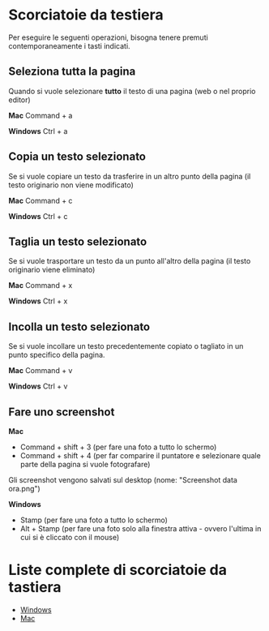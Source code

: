 # Scorciatoie da testiera

Per eseguire le seguenti operazioni, bisogna tenere premuti contemporaneamente i tasti indicati.

## Seleziona tutta la pagina

Quando si vuole selezionare **tutto** il testo di una pagina (web o nel proprio editor)

**Mac** Command + a

**Windows** Ctrl + a

## Copia un testo selezionato

Se si vuole copiare un testo da trasferire in un altro punto della pagina (il testo originario non viene modificato)

**Mac** Command + c

**Windows** Ctrl + c

## Taglia un testo selezionato

Se si vuole trasportare un testo da un punto all'altro della pagina (il testo originario viene eliminato)

**Mac** Command + x

**Windows** Ctrl + x

## Incolla un testo selezionato

Se si vuole incollare un testo precedentemente copiato o tagliato in un punto specifico della pagina.

**Mac** Command + v

**Windows** Ctrl + v


## Fare uno screenshot

**Mac**

 * Command + shift + 3 (per fare una foto a tutto lo schermo)
 * Command + shift + 4 (per far comparire il puntatore e selezionare quale parte della pagina si vuole fotografare)

Gli screenshot vengono salvati sul desktop (nome: "Screenshot data ora.png")

**Windows**

 * Stamp (per fare una foto a tutto lo schermo)
 * Alt + Stamp (per fare una foto solo alla finestra attiva - ovvero l'ultima in cui si è cliccato con il mouse)

# Liste complete di scorciatoie da tastiera

 * [Windows](https://support.microsoft.com/en-us/windows/keyboard-shortcuts-in-windows-dcc61a57-8ff0-cffe-9796-cb9706c75eec)
 * [Mac](https://support.apple.com/en-us/HT201236)
